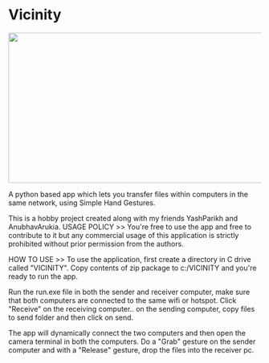 # Vicinity
<img style="cursor: zoom-in;" src="http://siwalik.in/images/gesture-.gif" height="300px" width="520px">

A python based app which lets you transfer files within computers in the same network, using Simple Hand Gestures.

This is a hobby project created along with my friends YashParikh and AnubhavArukia.
USAGE POLICY >> You're free to use the app and free to contribute to it but any commercial usage of this application is strictly prohibited without prior permission from the authors.

HOW TO USE >> To use the application, first create a directory in C drive called "VICINITY".
Copy contents of zip package to c:/VICINITY and you're ready to run the app.

Run the run.exe file in both the sender and receiver computer, make sure that both computers are connected to the same wifi or hotspot.
Click "Receive" on the receiving computer.. on the sending computer, copy files to send folder and then click on send.

The app will dynamically connect the two computers and then open the camera terminal in both the computers. Do a "Grab" gesture on 
the sender computer and with a "Release" gesture, drop the files into the receiver pc.
